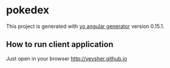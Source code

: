 # pokedex

This project is generated with [yo angular generator](https://github.com/yeoman/generator-angular)
version 0.15.1.

## How to run client application
Just open in your browser http://yevsher.github.io
